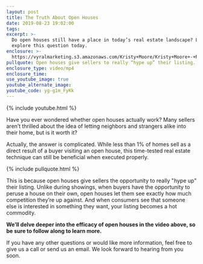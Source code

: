 ```yaml
---
layout: post
title: The Truth About Open Houses
date: 2019-08-23 19:02:00
tags:
excerpt: >-
  Do open houses still have a place in today’s real estate landscape? Let’s
  explore this question today.
enclosure: >-
  https://vyralmarketing.s3.amazonaws.com/Kristy+Moore/Kristy+Moore+-+Real+Estate+-+Aug+2019+-+1+-+open+houses+EDIT+3.mp4
pullquote: Open houses give sellers to really “hype up” their listing.
enclosure_type: video/mp4
enclosure_time:
use_youtube_image: true
youtube_alternate_image:
youtube_code: yg-g1m_FyKk
---
```


{% include youtube.html %}

Have you ever wondered whether open houses actually work? Many sellers aren’t thrilled about the idea of letting neighbors and strangers alike into their home, but is it worth it?&nbsp;

Actually, the answer is complicated. While less than 1% of homes sell as a direct result of a buyer visiting an open house, this time-tested real estate technique can still be beneficial when executed properly.&nbsp;

{% include pullquote.html %}

This is because open houses give sellers the opportunity to really "hype up" their listing. Unlike during showings, when buyers have the opportunity to peruse a house on their own, open houses let them see exactly how much competition they’re up against. And when consumers see that someone else is interested in something they want, your listing becomes a hot commodity.&nbsp;

**We’ll delve deeper into the efficacy of open houses in the video above, so be sure to follow along to learn more.**

If you have any other questions or would like more information, feel free to give us a call or send us an email. We look forward to hearing from you soon.&nbsp;<br>&nbsp;